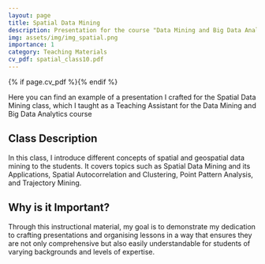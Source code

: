 ```yaml
---
layout: page
title: Spatial Data Mining
description: Presentation for the course "Data Mining and Big Data Analytics"
img: assets/img/img_spatial.png
importance: 1
category: Teaching Materials
cv_pdf: spatial_class10.pdf
---
```


{% if page.cv_pdf %}<a href="{{ page.cv_pdf | prepend: 'assets/pdf/' | relative_url}}" target="_blank" rel="noopener noreferrer" class="float-right"><i class="fas fa-file-pdf" style="font-size: 48px;"></i></a>{% endif %}

Here you can find an example of a presentation I crafted for the Spatial Data Mining class, which I taught as a Teaching Assistant for the Data Mining and Big Data Analytics course

## Class Description

In this class, I introduce different concepts of spatial and geospatial data mining to the students. It covers topics such as Spatial Data Mining and its Applications, Spatial Autocorrelation and Clustering, Point Pattern Analysis, and Trajectory Mining.

## Why is it Important?

Through this instructional material, my goal is to demonstrate my dedication to crafting presentations and organising lessons in a way that ensures they are not only comprehensive but also easily understandable for students of varying backgrounds and levels of expertise.


